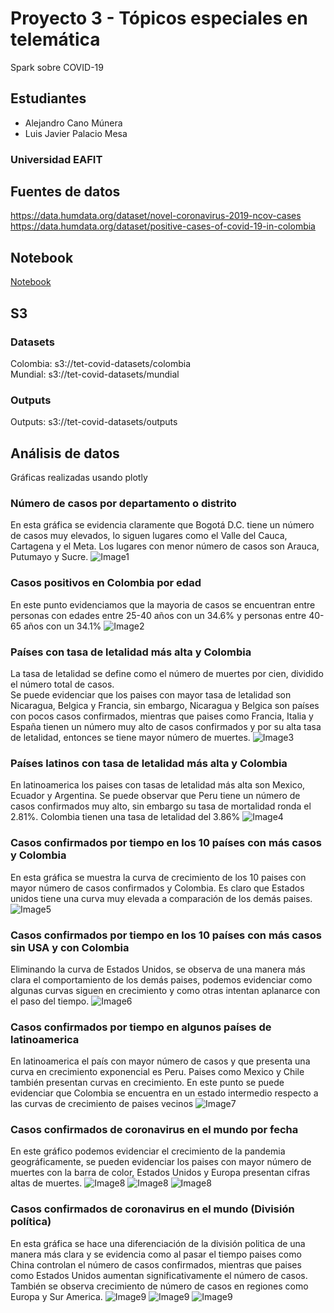 # Proyecto 3 - Tópicos especiales en telemática
Spark sobre COVID-19 
## Estudiantes
- Alejandro Cano Múnera
- Luis Javier Palacio Mesa
### Universidad EAFIT
## Fuentes de datos
https://data.humdata.org/dataset/novel-coronavirus-2019-ncov-cases </br>
https://data.humdata.org/dataset/positive-cases-of-covid-19-in-colombia </br>

## Notebook
[Notebook](https://github.com/alejocano22/TETproject3/blob/master/notebooks/colab/covid.ipynb)

## S3
### Datasets
Colombia: s3://tet-covid-datasets/colombia </br>
Mundial: s3://tet-covid-datasets/mundial </br>

### Outputs 
Outputs: s3://tet-covid-datasets/outputs </br>

## Análisis de datos
Gráficas realizadas usando plotly
### Número de casos por departamento o distrito
En esta gráfica se evidencia claramente que Bogotá D.C. tiene un número de casos muy elevados, lo siguen lugares como el Valle del Cauca, Cartagena y el Meta. Los lugares con menor número de casos son Arauca, Putumayo y Sucre.
![Image1](https://github.com/alejocano22/TETproject3/blob/master/images/newplot.png)
### Casos positivos en Colombia por edad
En este punto evidenciamos que la mayoria de casos se encuentran entre personas  con edades entre 25-40 años con un 34.6% y personas entre 40-65 años con un 34.1%
![Image2](https://github.com/alejocano22/TETproject3/blob/master/images/newplot%20(1).png)
### Países con tasa de letalidad más alta y Colombia
La tasa de letalidad se define como el número de muertes por cien, dividido el número total de casos. </br>
Se puede evidenciar que los paises con mayor tasa de letalidad son Nicaragua, Belgica y Francia, sin embargo, Nicaragua y Belgica son países con pocos casos confirmados, mientras que paises como Francia, Italia y España tienen un número muy alto de casos confirmados y por su alta tasa de letalidad, entonces se tiene mayor número de muertes.
![Image3](https://github.com/alejocano22/TETproject3/blob/master/images/newplot%20(2).png)
### Países latinos con tasa de letalidad más alta y Colombia
En latinoamerica los paises con tasas de letalidad más alta son Mexico, Ecuador y Argentina. Se puede observar que Peru tiene un número de casos confirmados muy alto, sin embargo su tasa de mortalidad ronda el 2.81%. Colombia tienen una tasa de letalidad del 3.86%
![Image4](https://github.com/alejocano22/TETproject3/blob/master/images/newplot%20(3).png)
### Casos confirmados por tiempo en los 10 países con más casos y Colombia
En esta gráfica se muestra la curva de crecimiento de los 10 paises con mayor número de casos confirmados y Colombia. Es claro que Estados unidos tiene una curva muy elevada a comparación de los demás paises.
![Image5](https://github.com/alejocano22/TETproject3/blob/master/images/newplot%20(4).png)
### Casos confirmados por tiempo en los 10 países con más casos sin USA y con Colombia
Eliminando la curva de Estados Unidos, se observa de una manera más clara el comportamiento de los demás paises, podemos evidenciar como algunas curvas siguen en crecimiento y como otras intentan aplanarce con el paso del tiempo.
![Image6](https://github.com/alejocano22/TETproject3/blob/master/images/newplot%20(5).png)
### Casos confirmados por tiempo en algunos países de latinoamerica
En latinoamerica el país con mayor número de casos y que presenta una curva en crecimiento exponencial es Peru. Paises como Mexico y Chile también presentan curvas en crecimiento. En este punto se puede evidenciar que Colombia se encuentra en un estado intermedio respecto a las curvas de crecimiento de paises vecinos
![Image7](https://github.com/alejocano22/TETproject3/blob/master/images/newplot%20(6).png)
### Casos confirmados de coronavirus en el mundo por fecha
En este gráfico podemos evidenciar el crecimiento de la pandemia geográficamente, se pueden evidenciar los paises con mayor número de muertes con la barra de color, Estados Unidos y Europa presentan cifras altas de muertes.
![Image8](https://github.com/alejocano22/TETproject3/blob/master/images/newplot%20(7).png)
![Image8](https://github.com/alejocano22/TETproject3/blob/master/images/newplot%20(7)2.png)
![Image8](https://github.com/alejocano22/TETproject3/blob/master/images/newplot%20(7)3.png)
### Casos confirmados de coronavirus en el mundo (División política)
En esta gráfica se hace una diferenciación de la división politica de una manera más clara y se evidencia como al pasar el tiempo paises como China controlan el número de casos confirmados, mientras que paises como Estados Unidos aumentan significativamente el número de casos. También se observa crecimiento de número de casos en regiones como Europa y Sur America.
![Image9](https://github.com/alejocano22/TETproject3/blob/master/images/newplot%20(8).png)
![Image9](https://github.com/alejocano22/TETproject3/blob/master/images/newplot%20(8)2.png)
![Image9](https://github.com/alejocano22/TETproject3/blob/master/images/newplot%20(8)3.png)
